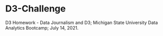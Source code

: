 # D3-Challenge
D3 Homework - Data Journalism and D3; Michigan State University Data Analytics Bootcamp; July 14, 2021.
